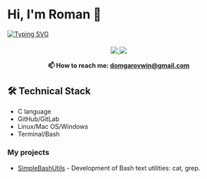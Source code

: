 # Hi, I'm Roman 👋
<a href="https://git.io/typing-svg"><img src="https://readme-typing-svg.demolab.com?font=Fira+Code&pause=3000&color=03F700&center=true&multiline=true&random=false&width=1000&height=29&lines=Pre-junior+programmer.+I+study+at+school+21.+I+post+my+finished+projects+on+GitHub." alt="Typing SVG" /></a>
<h4 align="center"> <a align="center" href="https://t.me/syn_0tca">
       <img src="https://img.shields.io/badge/Telegram-2CA5E0?style=for-the-badge&logo=telegram&logoColor=white"/>
   </a>
    <a href="mailto:domogarovwin@gmail.com"/>
       <img src="https://img.shields.io/badge/Gmail-D14836?style=for-the-badge&logo=gmail&logoColor=white"/>
   </a>
<p></p>
📫 How to reach me: <a href='mailto:roman.beskrovnyy@gmail.com'>domgarovwin@gmail.com</a>
</h4>

## 🛠 Technical Stack
*   C language
*   GitHub/GitLab
*   Linux/Mac OS/Windows
*   Terminal/Bash

### My projects

*   [SimpleBashUtils](https://github.com/fathersson/C3_SimpleBashUtils-1) - Development of Bash text utilities: cat, grep.

